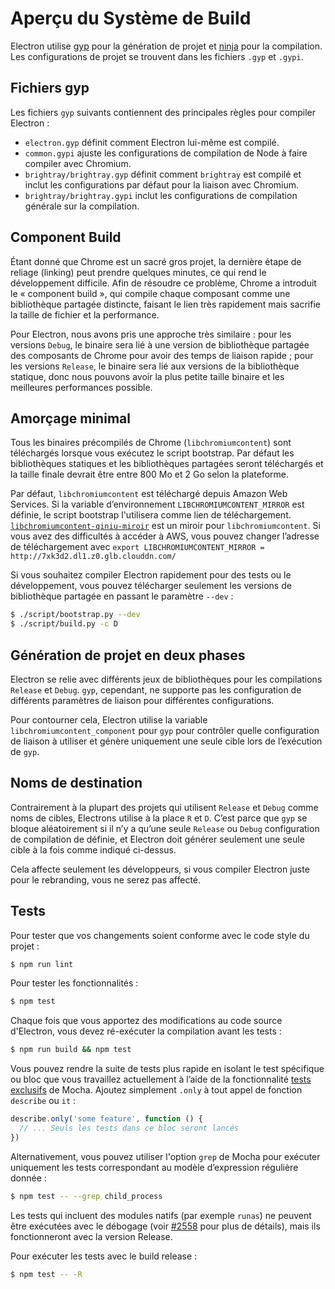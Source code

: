 # Aperçu du Système de Build

Electron utilise [gyp](https://gyp.gsrc.io/) pour la génération de projet et [ninja](https://ninja-build.org/) pour la compilation. Les configurations de projet se trouvent dans les fichiers `.gyp` et `.gypi`.

## Fichiers gyp

Les fichiers `gyp` suivants contiennent des principales règles pour compiler Electron :

* `electron.gyp` définit comment Electron lui-même est compilé.
* `common.gypi` ajuste les configurations de compilation de Node à faire compiler avec Chromium.
* `brightray/brightray.gyp` définit comment `brightray` est compilé et inclut les configurations par défaut pour la liaison avec Chromium.
* `brightray/brightray.gypi` inclut les configurations de compilation générale sur la compilation.

## Component Build

Étant donné que Chrome est un sacré gros projet, la dernière étape de reliage (linking) peut prendre quelques minutes, ce qui rend le développement difficile. Afin de résoudre ce problème, Chrome a introduit le « component build », qui compile chaque composant comme une bibliothèque partagée distincte, faisant le lien très rapidement mais sacrifie la taille de fichier et la performance.

Pour Electron, nous avons pris une approche très similaire : pour les versions `Debug`, le binaire sera lié à une version de bibliothèque partagée des composants de Chrome pour avoir des temps de liaison rapide ; pour les versions `Release`, le binaire sera lié aux versions de la bibliothèque statique, donc nous pouvons avoir la plus petite taille binaire et les meilleures performances possible.

## Amorçage minimal

Tous les binaires précompilés de Chrome (`libchromiumcontent`) sont téléchargés lorsque vous exécutez le script bootstrap. Par défaut les bibliothèques statiques et les bibliothèques partagées seront téléchargés et la taille finale devrait être entre 800 Mo et 2 Go selon la plateforme.

Par défaut, `libchromiumcontent` est téléchargé depuis Amazon Web Services. Si la variable d’environnement `LIBCHROMIUMCONTENT_MIRROR` est définie, le script bootstrap l'utilisera comme lien de téléchargement. [`libchromiumcontent-qiniu-miroir`](https://github.com/hokein/libchromiumcontent-qiniu-mirror) est un miroir pour `libchromiumcontent`. Si vous avez des difficultés à accéder à AWS, vous pouvez changer l’adresse de téléchargement avec `export LIBCHROMIUMCONTENT_MIRROR = http://7xk3d2.dl1.z0.glb.clouddn.com/`

Si vous souhaitez compiler Electron rapidement pour des tests ou le développement, vous pouvez télécharger seulement les versions de bibliothèque partagée en passant le paramètre `--dev` :

```sh
$ ./script/bootstrap.py --dev
$ ./script/build.py -c D
```

## Génération de projet en deux phases

Electron se relie avec différents jeux de bibliothèques pour les compilations `Release` et `Debug`. `gyp`, cependant, ne supporte pas les configuration de différents paramètres de liaison pour différentes configurations.

Pour contourner cela, Electron utilise la variable `libchromiumcontent_component` pour `gyp` pour contrôler quelle configuration de liaison à utiliser et génère uniquement une seule cible lors de l’exécution de `gyp`.

## Noms de destination

Contrairement à la plupart des projets qui utilisent `Release` et `Debug` comme noms de cibles, Electrons utilise à la place `R` et `D`. C’est parce que `gyp` se bloque aléatoirement si il n’y a qu’une seule `Release` ou `Debug` configuration de compilation de définie, et Electron doit générer seulement une seule cible à la fois comme indiqué ci-dessus.

Cela affecte seulement les développeurs, si vous compiler Electron juste pour le rebranding, vous ne serez pas affecté.

## Tests

Pour tester que vos changements soient conforme avec le code style du projet :

```sh
$ npm run lint
```

Pour tester les fonctionnalités :

```sh
$ npm test
```

Chaque fois que vous apportez des modifications au code source d'Electron, vous devez ré-exécuter la compilation avant les tests :

```sh
$ npm run build && npm test
```

Vous pouvez rendre la suite de tests plus rapide en isolant le test spécifique ou bloc que vous travaillez actuellement à l’aide de la fonctionnalité [tests exclusifs](https://mochajs.org/#exclusive-tests) de Mocha. Ajoutez simplement `.only` à tout appel de fonction `describe` ou `it` :

```js
describe.only('some feature', function () {
  // ... Seuls les tests dans ce bloc seront lancés
})
```

Alternativement, vous pouvez utiliser l'option `grep` de Mocha pour exécuter uniquement les tests correspondant au modèle d’expression régulière donnée :

```sh
$ npm test -- --grep child_process
```

Les tests qui incluent des modules natifs (par exemple `runas`) ne peuvent être exécutées avec le débogage (voir [#2558](https://github.com/electron/electron/issues/2558) pour plus de détails), mais ils fonctionneront avec la version Release.

Pour exécuter les tests avec le build release :

```sh
$ npm test -- -R
```